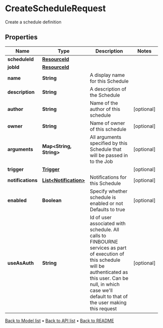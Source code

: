 

# CreateScheduleRequest

Create a schedule definition

## Properties

| Name | Type | Description | Notes |
|------------ | ------------- | ------------- | -------------|
|**scheduleId** | [**ResourceId**](ResourceId.md) |  |  |
|**jobId** | [**ResourceId**](ResourceId.md) |  |  |
|**name** | **String** | A display name for this Schedule |  |
|**description** | **String** | A description of the Schedule |  |
|**author** | **String** | Name of the author of this schedule |  [optional] |
|**owner** | **String** | Name of owner of this schedule |  [optional] |
|**arguments** | **Map&lt;String, String&gt;** | All arguments specified by this Schedule that will be passed in to the Job |  [optional] |
|**trigger** | [**Trigger**](Trigger.md) |  |  [optional] |
|**notifications** | [**List&lt;Notification&gt;**](Notification.md) | Notifications for this Schedule |  [optional] |
|**enabled** | **Boolean** | Specify whether schedule is enabled or not  Defaults to true |  [optional] |
|**useAsAuth** | **String** | Id of user associated with schedule. All calls to FINBOURNE services  as part of execution of this schedule will be authenticated as this   user. Can be null, in which case we&#39;ll default to that of the user   making this request |  [optional] |



[Back to Model list](../README.md#documentation-for-models) &#8226; [Back to API list](../README.md#documentation-for-api-endpoints) &#8226; [Back to README](../README.md)


